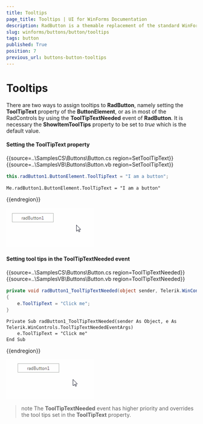 ```yaml
---
title: Tooltips
page_title: Tooltips | UI for WinForms Documentation
description: RadButton is a themable replacement of the standard WinForms Button. It can be clicked by using the mouse, Enter key, or Spacebar, if the button has focus.
slug: winforms/buttons/button/tooltips
tags: button
published: True
position: 7
previous_url: buttons-button-tooltips
---
```


# Tooltips

There are two ways to assign tooltips to __RadButton__, namely setting the __ToolTipText__ property of the __ButtonElement__, or as in most of the RadControls by using the __ToolTipTextNeeded__ event of __RadButton__. It is necessary the __ShowItemToolTips__ property to be set to *true* which is the default value.

#### Setting the ToolTipText property

{{source=..\SamplesCS\Buttons\Button.cs region=SetToolTipText}} 
{{source=..\SamplesVB\Buttons\Button.vb region=SetToolTipText}}

````C#
this.radButton1.ButtonElement.ToolTipText = "I am a button";

````
````VB.NET
Me.radButton1.ButtonElement.ToolTipText = "I am a button"

````

{{endregion}} 

![buttons-button-tooltips 001](images/buttons-button-tooltips001.gif)

#### Setting tool tips in the ToolTipTextNeeded event

{{source=..\SamplesCS\Buttons\Button.cs region=ToolTipTextNeeded}} 
{{source=..\SamplesVB\Buttons\Button.vb region=ToolTipTextNeeded}}

````C#
private void radButton1_ToolTipTextNeeded(object sender, Telerik.WinControls.ToolTipTextNeededEventArgs e)
{
    e.ToolTipText = "Click me";
}

````
````VB.NET
Private Sub radButton1_ToolTipTextNeeded(sender As Object, e As Telerik.WinControls.ToolTipTextNeededEventArgs)
    e.ToolTipText = "Click me"
End Sub

````

{{endregion}} 

![buttons-button-tooltips 002](images/buttons-button-tooltips002.gif)

>note The __ToolTipTextNeeded__ event has higher priority and overrides the tool tips set in  the __ToolTipText__ property.

        

        
